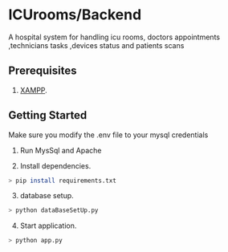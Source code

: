 # ICUrooms/Backend
A hospital system for handling icu rooms, doctors appointments ,technicians tasks ,devices status and patients scans
## Prerequisites

1. [XAMPP](https://www.apachefriends.org/download.html).

## Getting Started
Make sure you modify the .env file to your mysql credentials

1. Run MysSql and Apache

2. Install dependencies.

```sh
> pip install requirements.txt
```
3. database setup.

```sh
> python dataBaseSetUp.py
```

4. Start application.

```sh
> python app.py
```
